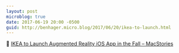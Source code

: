 ```yaml
---
layout: post
microblog: true
date: 2017-06-19 20:00 -0500
guid: http://benhager.micro.blog/2017/06/20/ikea-to-launch.html
---
```

📱 [IKEA to Launch Augmented Reality iOS App in the Fall – MacStories](https://www.macstories.net/linked/ikea-to-launch-augmented-reality-ios-app-in-the-fall/)
